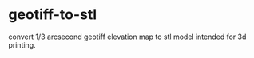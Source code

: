 # geotiff-to-stl

convert 1/3 arcsecond geotiff elevation map to stl model 
intended for 3d printing.


